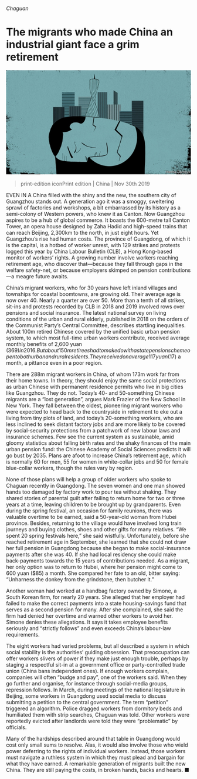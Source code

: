 ###### Chaguan

# The migrants who made China an industrial giant face a grim retirement 

![image](images/20191130_cnd010.jpg) 

> print-edition iconPrint edition | China | Nov 30th 2019 

EVEN IN A China filled with the shiny and the new, the southern city of Guangzhou stands out. A generation ago it was a smoggy, sweltering sprawl of factories and workshops, a bit embarrassed by its history as a semi-colony of Western powers, who knew it as Canton. Now Guangzhou aspires to be a hub of global commerce. It boasts the 600-metre tall Canton Tower, an opera house designed by Zaha Hadid and high-speed trains that can reach Beijing, 2,300km to the north, in just eight hours. Yet Guangzhou’s rise had human costs. The province of Guangdong, of which it is the capital, is a hotbed of worker unrest, with 129 strikes and protests logged this year by China Labour Bulletin (CLB), a Hong Kong-based monitor of workers’ rights. A growing number involve workers reaching retirement age, who discover that—because they fall through gaps in the welfare safety-net, or because employers skimped on pension contributions—a meagre future awaits. 

China’s migrant workers, who for 30 years have left inland villages and townships for coastal boomtowns, are growing old. Their average age is now over 40. Nearly a quarter are over 50. More than a tenth of all strikes, sit-ins and protests recorded by CLB in 2018 and 2019 involved rows over pensions and social insurance. The latest national survey on living conditions of the urban and rural elderly, published in 2018 on the orders of the Communist Party’s Central Committee, describes startling inequalities. About 100m retired Chinese covered by the unified basic urban pension system, to which most full-time urban workers contribute, received average monthly benefits of 2,600 yuan ($369) in 2016. But about 150m retirees had to make do with a state pension scheme open to both urban and rural residents. They received on average 117 yuan ($17) a month, a pittance even in a poor region. 

There are 288m migrant workers in China, of whom 173m work far from their home towns. In theory, they should enjoy the same social protections as urban Chinese with permanent residence permits who live in big cities like Guangzhou. They do not. Today’s 40- and 50-something Chinese migrants are a “lost generation”, argues Mark Frazier of the New School in New York. They fall between the oldest, pioneering migrant workers who were expected to head back to the countryside in retirement to eke out a living from tiny plots of land, and today’s 20-something workers, who are less inclined to seek distant factory jobs and are more likely to be covered by social-security protections from a patchwork of new labour laws and insurance schemes. Few see the current system as sustainable, amid gloomy statistics about falling birth rates and the shaky finances of the main urban pension fund: the Chinese Academy of Social Sciences predicts it will go bust by 2035. Plans are afoot to increase China’s retirement age, which is normally 60 for men, 55 for women in white-collar jobs and 50 for female blue-collar workers, though the rules vary by region. 

None of those plans will help a group of older workers who spoke to Chaguan recently in Guangdong. The seven women and one man showed hands too damaged by factory work to pour tea without shaking. They shared stories of parental guilt after failing to return home for two or three years at a time, leaving children to be brought up by grandparents. Even during the spring festival, an occasion for family reunions, there was valuable overtime to be earned, said a 50-year-old woman from Hubei province. Besides, returning to the village would have involved long train journeys and buying clothes, shoes and other gifts for many relatives. “We spent 20 spring festivals here,” she said wistfully. Unfortunately, before she reached retirement age in September, she learned that she could not draw her full pension in Guangdong because she began to make social-insurance payments after she was 40. If she had local residency she could make back-payments towards the 15 years of contributions needed. As a migrant, her only option was to return to Hubei, where her pension might come to 600 yuan ($85) a month. She compared her fate to an old, bitter saying: “Unharness the donkey from the grindstone, then butcher it.” 

Another woman had worked at a handbag factory owned by Simone, a South Korean firm, for nearly 20 years. She alleged that her employer had failed to make the correct payments into a state housing-savings fund that serves as a second pension for many. After she complained, she said the firm had denied her overtime and warned other workers to avoid her. Simone denies these allegations. It says it takes employee benefits seriously and “strictly follows” and even exceeds China’s labour-law requirements. 

The eight workers had varied problems, but all described a system in which social stability is the authorities’ guiding obsession. That preoccupation can offer workers slivers of power if they make just enough trouble, perhaps by staging a respectful sit-in at a government office or party-controlled trade union (China bans independent ones). If enough workers complain, companies will often “budge and pay”, one of the workers said. When they go further and organise, for instance through social-media groups, repression follows. In March, during meetings of the national legislature in Beijing, some workers in Guangdong used social media to discuss submitting a petition to the central government. The term “petition” triggered an algorithm. Police dragged workers from dormitory beds and humiliated them with strip searches, Chaguan was told. Other workers were reportedly evicted after landlords were told they were “problematic” by officials. 

Many of the hardships described around that table in Guangdong would cost only small sums to resolve. Alas, it would also involve those who wield power deferring to the rights of individual workers. Instead, those workers must navigate a ruthless system in which they must plead and bargain for what they have earned. A remarkable generation of migrants built the new China. They are still paying the costs, in broken hands, backs and hearts. ■ 

